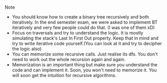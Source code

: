 Note
- You should know how to create a binary tree recursively and both iteratively. In the end semester exam, we were 
  asked to implement BT iteratively and very few people could do that. (I was one of them xD)
- Focus on traversals and try to understand the logic. It is mostly simulating the stack's Last In First Out property. Keep that in mind and 
  try to write iterative code yourself.(You can look at it and try to decipher the logic also)
- You can memorize some recursive calls. Just realise its dfs. You don't need to work out the whole recursion again and again.
- Memorization is an important thing but make sure you understand the code and can implement it. Soon, you won't need to memorize it. 
  You will soon get the intuition for recursive algorithms.

